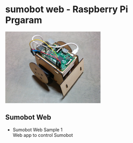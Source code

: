 # sumobot web - Raspberry Pi Prgaram

<img src="https://github.com/FabLabKannai/SumobotJr/blob/master/docs/raspi_ver.jpg" width="300" /> <br/>

## Sumobot Web
- Sumobot Web Sample 1 <br/>
  Web app to control Sumobot <br/>

